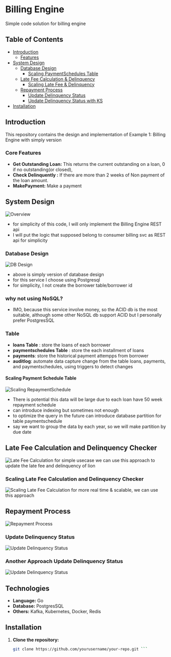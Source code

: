 # Billing Engine

Simple code solution for billing engine

## Table of Contents

- [Introduction](#ntroduction)
  - [Features](#features)
- [System Design](#system-design)
  - [Database Design](#database-design)
    - [Scaling PaymentSchedules Table](#scaling-payment-schedule-table)
  - [Late Fee Calculation & Delinquency](#late-fee-calculation-and-delinquency-checker)
    - [Scaling Late Fee & Delinquency](#scaling-late-fee-calculation-and-delinquency-checker-)
  - [Repayment Process](#repayment-process)
    - [Update Delinquency Status](#update-delinquency-status)
    - [Update Delinquency Status with KS](#another-approach-update-delinquency-status)
- [Installation](#installation)

## Introduction

This repository contains the design and implementation of Example 1: Billing Engine with simply version

### Core Features

- **Get Outstanding Loan:** This returns the current outstanding on a loan, 0 if no outstanding(or closed),
- **Check Delinquently :** If there are more than 2 weeks of Non payment of the loan amount.
- **MakePayment:** Make a payment 

## System Design
![Overview](img/high_level_system_design.png "Overview High Level")
- for simplicity of this code, I will only implement the Billing Engine REST api
- I will put the logic that supposed belong to consumer billing svc as REST api for simplicity

### Database Design
![DB Design](img/database_design.png "Database schema design")
- above is simply version of database design
- for this service I choose using Postgresql
- for simplicity, I not create the borrower table/borrower id

### why not using NoSQL?
- IMO, because this service involve money, so the ACID db is the most suitable, although some other NoSQL db support ACID but I personally prefer PostgresSQL

### Table

- **loans Table** : store the loans of each borrower
- **paymentschedules Table** : store the each installment of loans
- **payments**: store the historical payment attempps from borrower
- **auditlog**: automate data capture change from the table loans, payments, and paymentschedules, using triggers to detect changes

#### Scaling Payment Schedule Table
![Scaling RepaymentSchedule](img/repaymentschedule_partition.png "Repayment Schedule partition")
- There is potential this data will be large due to each loan have 50 week repayment schedule
- can introduce indexing but sometimes not enough
- to optimize the query in the future can introduce database partition for table paymentschedule
- say we want to group the data by each year, so we will make partition by due date

## Late Fee Calculation and Delinquency Checker
![Late Fee Calculation](img/late_fee_with_scheduler.png "Late fee with scheduler")
for simple usecase we can use this approach to update the late fee and delinquency of lion

### Scaling Late Fee Calculation and Delinquency Checker 
![Scaling Late Fee Calculation](img/late_fee_with_event.png "Late fee with scheduler")
for more real time & scalable, we can use this approach

## Repayment Process
![Repayment Process](img/repayment_process.png "Repayment process design")

### Update Delinquency Status
![Update Delinquency Status](img/update_delinquency_1.png "Update Delinquency Status")

### Another Approach Update Delinquency Status
![Update Delinquency Status](img/update_delinquency_2.png "Another Approach Update Delinquency Status")



## Technologies

- **Language:** Go
- **Database:** PostgresSQL
- **Others:** Kafka, Kubernetes, Docker, Redis

## Installation

1. **Clone the repository:**

   ```bash
   git clone https://github.com/yourusername/your-repo.git ```
   

